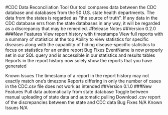 #CDC Data Reconciliation Tool
Our tool compares data between the CDC database and databases from the 50 U.S. state health departments. The data from the states is regarded as “the source of truth”. If any data in the CDC database errs from the state databases in any way, it will be regarded as a discrepancy that may be remedied. 
#Release Notes
##Version 0.2.0 
###New Features
View report history with timestamps
View full reports with a summary of statistics at the top
Ability to view statistics for specific diseases along with the capability of hiding disease-specific statistics to focus on statistics for an entire report
Bug Fixes
EventName is now properly set in our SQL query and is accessible in our statistics and results tables
Reports in the report history now solely show the reports that you have generated

Known Issues
The timestamp of a report in the report history may not exactly match one’s timezone
Reports differing in only the number of cases in the CDC.csv file does not work as intended
##Version 0.1.0 
###New Features
Pull data automatically from state database
Toggle between manual uploading of state data and automatic pulling
Download .csv report of the discrepancies between the state and CDC data
Bug Fixes
N/A
Known Issues
N/A
